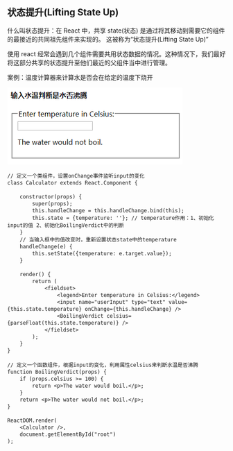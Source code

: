 ## 状态提升(Lifting State Up)

什么叫状态提升：在 React 中，共享 state(状态) 是通过将其移动到需要它的组件的最接近的共同祖先组件来实现的。 这被称为“状态提升(Lifting State Up)”

使用 react 经常会遇到几个组件需要共用状态数据的情况。这种情况下，我们最好将这部分共享的状态提升至他们最近的父组件当中进行管理。

案例：温度计算器来计算水是否会在给定的温度下烧开

 ![demo10-01](./imgs/demo10-1.png)

    // 定义一个类组件，设置onChange事件监听input的变化
    class Calculator extends React.Component {

        constructor(props) {
            super(props);
            this.handleChange = this.handleChange.bind(this);
            this.state = {temperature: ''}; // temperature作用：1、初始化input的值 2、初始化BoilingVerdict中的判断
        }
        // 当输入框中的值改变时，重新设置状态state中的temperature
        handleChange(e) {
            this.setState({temperature: e.target.value});
        }

        render() {
            return (
                <fieldset>
                    <legend>Enter temperature in Celsius:</legend>
                    <input name="userInput" type="text" value={this.state.temperature} onChange={this.handleChange} />
                    <BoilingVerdict celsius={parseFloat(this.state.temperature)} />
                </fieldset>
            );
        }
    }

    // 定义一个函数组件，根据input的变化，利用属性celsius来判断水温是否沸腾
    function BoilingVerdict(props) {
        if (props.celsius >= 100) {
            return <p>The water would boil.</p>;
        }
        return <p>The water would not boil.</p>;
    }

    ReactDOM.render(
        <Calculator />,
        document.getElementById("root")
    );
